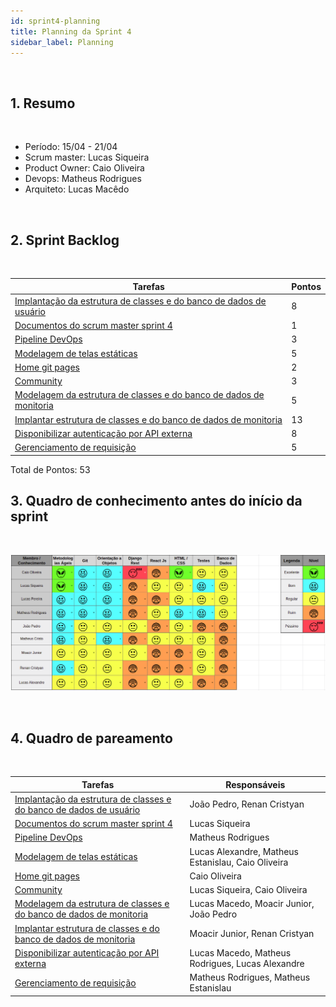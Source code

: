 ```yaml
---
id: sprint4-planning
title: Planning da Sprint 4
sidebar_label: Planning
---
```


<br>

## 1. Resumo

<br>

- Período: 15/04 - 21/04
- Scrum master: Lucas Siqueira
- Product Owner: Caio Oliveira
- Devops: Matheus Rodrigues
- Arquiteto: Lucas Macêdo

<br>

## 2. Sprint Backlog

<br>

Tarefas|Pontos
--|--
|[Implantação da estrutura de classes e do banco de dados de usuário](https://github.com/fga-eps-mds/2019.1-MaisMonitoria/issues/58) | 8
|[Documentos do scrum master sprint 4](https://github.com/fga-eps-mds/2019.1-MaisMonitoria/issues/63) | 1
|[Pipeline DevOps](https://github.com/fga-eps-mds/2019.1-MaisMonitoria/issues/62) | 3
|[Modelagem de telas estáticas](https://github.com/fga-eps-mds/2019.1-Hora-Da-Hora/issues/45) | 5
|[Home git pages](https://github.com/fga-eps-mds/2019.1-MaisMonitoria/issues/61) | 2
|[Community](https://github.com/fga-eps-mds/2019.1-MaisMonitoria/issues/60) | 3
|[Modelagem da estrutura de classes e do banco de dados de monitoria](https://github.com/fga-eps-mds/2019.1-MaisMonitoria/issues/59) | 5
|[Implantar estrutura de classes e do banco de dados de monitoria](https://github.com/fga-eps-mds/2019.1-MaisMonitoria/issues/57) | 13
|[Disponibilizar autenticação por API externa](https://github.com/fga-eps-mds/2019.1-MaisMonitoria/issues/56) | 8
|[Gerenciamento de requisição](https://github.com/fga-eps-mds/2019.1-MaisMonitoria/issues/55) | 5



Total de Pontos: 53

## 3. Quadro de conhecimento antes do início da sprint

<br>

![Ilustração do Quadro de Conhecimentos](assets/quadro-conhecimento-4.png)

<br>


## 4. Quadro de pareamento

<br>

Tarefas|Responsáveis
--|--
|[Implantação da estrutura de classes e do banco de dados de usuário](https://github.com/fga-eps-mds/2019.1-MaisMonitoria/issues/58) | João Pedro, Renan Cristyan
|[Documentos do scrum master sprint 4](https://github.com/fga-eps-mds/2019.1-MaisMonitoria/issues/63) | Lucas Siqueira
|[Pipeline DevOps](https://github.com/fga-eps-mds/2019.1-MaisMonitoria/issues/62) | Matheus Rodrigues
|[Modelagem de telas estáticas](https://github.com/fga-eps-mds/2019.1-Hora-Da-Hora/issues/45) | Lucas Alexandre, Matheus Estanislau, Caio Oliveira
|[Home git pages](https://github.com/fga-eps-mds/2019.1-MaisMonitoria/issues/61) | Caio Oliveira
|[Community](https://github.com/fga-eps-mds/2019.1-MaisMonitoria/issues/60) | Lucas Siqueira, Caio Oliveira
|[Modelagem da estrutura de classes e do banco de dados de monitoria](https://github.com/fga-eps-mds/2019.1-MaisMonitoria/issues/59) | Lucas Macedo, Moacir Junior, João Pedro
|[Implantar estrutura de classes e do banco de dados de monitoria](https://github.com/fga-eps-mds/2019.1-MaisMonitoria/issues/57) | Moacir Junior, Renan Cristyan
|[Disponibilizar autenticação por API externa](https://github.com/fga-eps-mds/2019.1-MaisMonitoria/issues/56) | Lucas Macedo, Matheus Rodrigues, Lucas Alexandre
|[Gerenciamento de requisição](https://github.com/fga-eps-mds/2019.1-MaisMonitoria/issues/55) | Matheus Rodrigues, Matheus Estanislau






